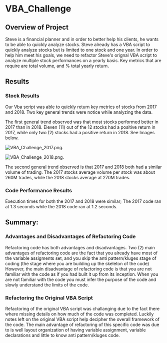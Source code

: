 # VBA_Challenge
## Overview of Project
Steve is a financial planner and in order to better help his clients, he wants to be able to quickly analyze stocks. Steve already has a VBA script to quickly analyze stocks but is limited to one stock and one year.  In order to help him meet his goals, we need to refactor Steve's orignal VBA script to analyze multiple stock performances on a yearly basis.  Key metrics that are require are total volume, and % total yearly return. 

## Results
### Stock Results
Our Vba script was able to quickly return key metrics of stocks from 2017 and 2018. Two key general trends were notice while analyzing the data.

The first general trend observed was that most stocks performed better in 2017 than in 2018.  Eleven (11) out of the 12 stocks had a positive return in 2017, while only two (2) stocks had a positive return in 2018. See Images below. 

![VBA_Challenge_2017.png](C:\Users\rdsm1\Documents\GitHub\VBA_Challenge\Resources\VBA_Challenge_2017.png).

![VBA_Challenge_2018.png](C:\Users\rdsm1\Documents\GitHub\VBA_Challenge\Resources\VBA_Challenge_2018.png).

The second general trend observed is that 2017 and 2018 both had a similar volume of trading.  The 2017 stocks average volume per stock was about 260M trades, while the 2018 stocks average at 270M trades.  
### Code Performance Results
Execution times for both the 2017 and 2018 were similar; The 2017 code ran at 1.3 seconds while the 2018 code ran at 1.2 seconds. 

## Summary: 
### Advantages and Disadvantages of Refactoring Code
Refactoring code has both advantages and disadvantages.  Two (2) main advantages of refactoring code are the fact that you already have most of the variable assigments set, and you skip the anti pattern/kluges stage of coding (the stage where you are building up the skeleton of the code)  
However, the main disadvantage of refactoring code is that you are not familiar with the code as if you had built it up from its inception.  When you are not familiar with the code you must infer the purpose of the code and slowly understand the limits of the code.  
### Refactoring the Original VBA Script
Refactoring of the original VBA script was challanging due to the fact there where missing details on how much of the code was completed.  Luckily notes left on the original VBA script help decipher the overall framework of the code.  The main advantage of refactoring of this specific code was due to is well layout organization of having variable assignment, variable declarations and little to know anti pattern/kluges code. 

